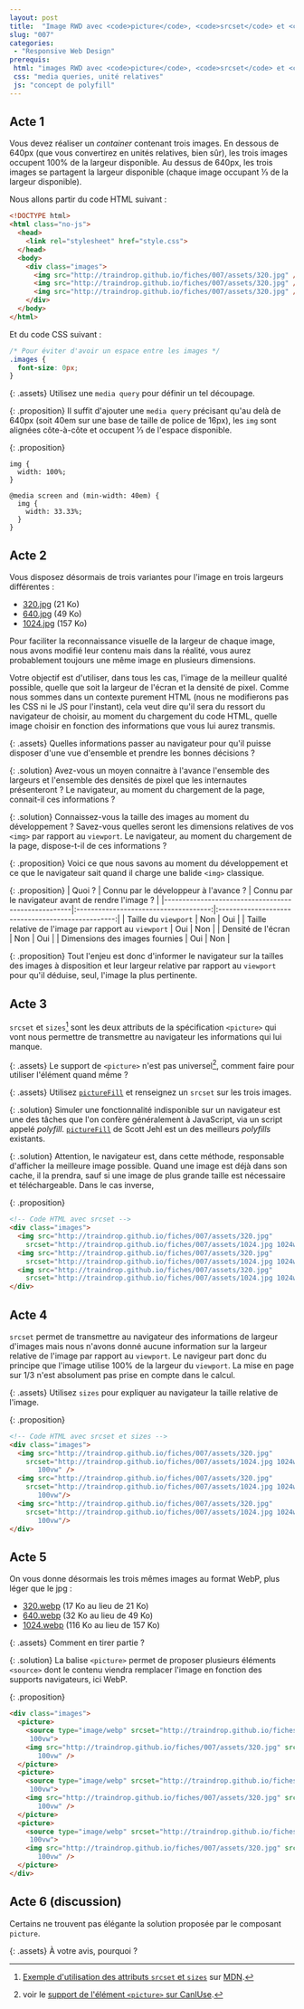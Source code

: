 ```yaml
---
layout: post
title:  "Image RWD avec <code>picture</code>, <code>srcset</code> et <code>sizes</code>."
slug: "007"
categories:
 - "Responsive Web Design"
prerequis:
 html: "images RWD avec <code>picture</code>, <code>srcset</code> et <code>sizes</code>"
 css: "media queries, unité relatives"
 js: "concept de polyfill"
---
```


## Acte 1

Vous devez réaliser un <i lang="en">container</i> contenant trois images. En dessous de 640px (que vous convertirez en unités relatives, bien sûr), les trois images occupent 100% de la largeur disponible. Au dessus de 640px, les trois images se partagent la largeur disponible (chaque image occupant ⅓ de la largeur disponible).

Nous allons partir du code HTML suivant :

```html
<!DOCTYPE html>
<html class="no-js">
  <head>
    <link rel="stylesheet" href="style.css">
  </head>
  <body>
    <div class="images">
      <img src="http://traindrop.github.io/fiches/007/assets/320.jpg" />
      <img src="http://traindrop.github.io/fiches/007/assets/320.jpg" />
      <img src="http://traindrop.github.io/fiches/007/assets/320.jpg" />
    </div>
  </body>
</html>
```

Et du code CSS suivant :

```css
/* Pour éviter d'avoir un espace entre les images */
.images {
  font-size: 0px;
}
```

{: .assets}
Utilisez une `media query` pour définir un tel découpage.

{: .proposition}
Il suffit d'ajouter une `media query` précisant qu'au delà de 640px (soit 40em sur une base de taille de police de 16px), les `img` sont alignées côte-à-côte et occupent ⅓ de l'espace disponible.

{: .proposition}
```
img {
  width: 100%;
}

@media screen and (min-width: 40em) {
  img {
    width: 33.33%;
  }
}
```

## Acte 2

Vous disposez désormais de trois variantes pour l'image en trois largeurs différentes :

* [320.jpg](assets/320.jpg) (21 Ko)
* [640.jpg](assets/640.jpg) (49 Ko)
* [1024.jpg](assets/1024.jpg) (157 Ko)

Pour faciliter la reconnaissance visuelle de la largeur de chaque image, nous avons modifié leur contenu mais dans la réalité, vous aurez probablement toujours une même image en plusieurs dimensions.

Votre objectif est d'utiliser, dans  tous les cas, l'image de la meilleur qualité possible, quelle que soit la largeur de l'écran et la densité de pixel. Comme nous sommes dans un contexte purement HTML (nous ne modifierons pas les CSS ni le JS pour l'instant), cela veut dire qu'il sera du ressort du navigateur de choisir, au moment du chargement du code HTML, quelle image choisir en fonction des informations que vous lui aurez transmis.

{: .assets}
Quelles informations passer au navigateur pour qu'il puisse disposer d'une vue d'ensemble et prendre les bonnes décisions ?

{: .solution}
Avez-vous un moyen connaitre à l'avance l'ensemble des largeurs et l'ensemble des densités de pixel que les internautes présenteront ? Le navigateur, au moment du chargement de la page, connait-il ces informations ?

{: .solution}
Connaissez-vous la taille des images au moment du développement ? Savez-vous quelles seront les dimensions relatives de vos `<img>` par rapport au `viewport`. Le navigateur, au moment du chargement de la page, dispose-t-il de ces informations ?

{: .proposition}
Voici ce que nous savons au moment du développement et ce que le navigateur sait quand il charge une balide `<img>` classique.

{: .proposition}
| Quoi ?                                             | Connu par le développeur à l'avance ? | Connu par le navigateur avant de rendre l'image ? |
|----------------------------------------------------|:-------------------------------------:|:-------------------------------------------------:|
| Taille du `viewport`                                 | Non                                   | Oui                                               |
| Taille relative de l'image par rapport au `viewport` | Oui                                   | Non                                               |
| Densité de l'écran                                 | Non                                   | Oui                                               |
| Dimensions des images fournies                     | Oui                                   | Non                                               |

{: .proposition}
Tout l'enjeu est donc d'informer le navigateur sur la tailles des images à disposition et leur largeur relative par rapport au `viewport` pour qu'il déduise, seul, l'image la plus pertinente.

## Acte 3

`srcset` et `sizes`[^img_mdn] sont les deux attributs de la spécification `<picture>` qui vont nous permettre de transmettre au navigateur les informations qui lui manque.

[^img_mdn]: [Exemple d'utilisation des attributs `srcset` et `sizes`](https://developer.mozilla.org/fr/docs/Web/HTML/Element/Img#Specifications) sur [MDN](https://developer.mozilla.org).

{: .assets}
Le support de `<picture>` n'est pas universel[^caniuse], comment faire pour utiliser l'élément quand même ?

[^caniuse]: voir le [support de l'élément `<picture>` sur CanIUse](http://caniuse.com/#search=picture).

{: .assets}
Utilisez [`pictureFill`](assets/picturefill.min.js) et renseignez un `srcset` sur les trois images.

{: .solution}
Simuler une fonctionnalité indisponible sur un navigateur est une des tâches que l'on confère généralement à JavaScript, via un script appelé _polyfill_. [`pictureFill`](assets/picturefill.min.js) de Scott Jehl est un des meilleurs _polyfills_ existants.

{: .solution}
Attention, le navigateur est, dans cette méthode, responsable d'afficher la meilleure image possible. Quand une image est déjà dans son cache, il la prendra, sauf si une image de plus grande taille est nécessaire et téléchargeable. Dans le cas inverse,

{: .proposition}
```html
<!-- Code HTML avec srcset -->
<div class="images">
  <img src="http://traindrop.github.io/fiches/007/assets/320.jpg"
    srcset="http://traindrop.github.io/fiches/007/assets/1024.jpg 1024w, http://traindrop.github.io/fiches/007/assets/640.jpg 640w, http://traindrop.github.io/fiches/007/assets/320.jpg 320w" />
  <img src="http://traindrop.github.io/fiches/007/assets/320.jpg"
    srcset="http://traindrop.github.io/fiches/007/assets/1024.jpg 1024w, http://traindrop.github.io/fiches/007/assets/640.jpg 640w, http://traindrop.github.io/fiches/007/assets/320.jpg 320w" />
  <img src="http://traindrop.github.io/fiches/007/assets/320.jpg"
    srcset="http://traindrop.github.io/fiches/007/assets/1024.jpg 1024w, http://traindrop.github.io/fiches/007/assets/640.jpg 640w, http://traindrop.github.io/fiches/007/assets/320.jpg 320w" />
</div>
```

## Acte 4

`srcset` permet de transmettre au navigateur des informations de largeur d'images mais nous n'avons donné aucune information sur la largeur relative de l'image par rapport au `viewport`. Le navigeur part donc du principe que l'image utilise 100% de la largeur du `viewport`. La mise en page sur 1/3 n'est absolument pas prise en compte dans le calcul.

{: .assets}
Utilisez `sizes` pour expliquer au navigateur la taille relative de l'image.

{: .proposition}
```html
<!-- Code HTML avec srcset et sizes -->
<div class="images">
  <img src="http://traindrop.github.io/fiches/007/assets/320.jpg"
    srcset="http://traindrop.github.io/fiches/007/assets/1024.jpg 1024w, http://traindrop.github.io/fiches/007/assets/640.jpg 640w, http://traindrop.github.io/fiches/007/assets/320.jpg 320w" sizes="(min-width: 40em) 33vw,
       100vw" />
  <img src="http://traindrop.github.io/fiches/007/assets/320.jpg"
    srcset="http://traindrop.github.io/fiches/007/assets/1024.jpg 1024w, http://traindrop.github.io/fiches/007/assets/640.jpg 640w, http://traindrop.github.io/fiches/007/assets/320.jpg 320w" sizes="(min-width: 40em) 33vw,
       100vw"/>
  <img src="http://traindrop.github.io/fiches/007/assets/320.jpg"
    srcset="http://traindrop.github.io/fiches/007/assets/1024.jpg 1024w, http://traindrop.github.io/fiches/007/assets/640.jpg 640w, http://traindrop.github.io/fiches/007/assets/320.jpg 320w" sizes="(min-width: 40em) 33vw,
       100vw"/>
</div>
```

## Acte 5

On vous donne désormais les trois mêmes images au format WebP, plus léger que le jpg :

* [320.webp](assets/320.webp) (17 Ko au lieu de 21 Ko)
* [640.webp](assets/640.webp) (32 Ko au lieu de 49 Ko)
* [1024.webp](assets/1024.webp) (116 Ko au lieu de 157 Ko)

{: .assets}
Comment en tirer partie ?

{: .solution}
La balise `<picture>` permet de proposer plusieurs éléments `<source>` dont le contenu viendra remplacer l'image en fonction des supports navigateurs, ici WebP.

{: .proposition}
```html
<div class="images">
  <picture>
    <source type="image/webp" srcset="http://traindrop.github.io/fiches/007/assets/1024.webp 1024w, http://traindrop.github.io/fiches/007/assets/640.webp 640w, http://traindrop.github.io/fiches/007/assets/320.webp 320w" sizes="(min-width: 40em) 33vw,
     100vw">
    <img src="http://traindrop.github.io/fiches/007/assets/320.jpg" srcset="http://traindrop.github.io/fiches/007/assets/1024.jpg 1024w, http://traindrop.github.io/fiches/007/assets/640.jpg 640w, http://traindrop.github.io/fiches/007/assets/320.jpg 320w" sizes="(min-width: 40em) 33vw,
       100vw" />
  </picture>
  <picture>
    <source type="image/webp" srcset="http://traindrop.github.io/fiches/007/assets/1024.webp 1024w, http://traindrop.github.io/fiches/007/assets/640.webp 640w, http://traindrop.github.io/fiches/007/assets/320.webp 320w" sizes="(min-width: 40em) 33vw,
     100vw">
    <img src="http://traindrop.github.io/fiches/007/assets/320.jpg" srcset="http://traindrop.github.io/fiches/007/assets/1024.jpg 1024w, http://traindrop.github.io/fiches/007/assets/640.jpg 640w, http://traindrop.github.io/fiches/007/assets/320.jpg 320w" sizes="(min-width: 40em) 33vw,
       100vw" />
  </picture>
  <picture>
    <source type="image/webp" srcset="http://traindrop.github.io/fiches/007/assets/1024.webp 1024w, http://traindrop.github.io/fiches/007/assets/640.webp 640w, http://traindrop.github.io/fiches/007/assets/320.webp 320w" sizes="(min-width: 40em) 33vw,
     100vw">
    <img src="http://traindrop.github.io/fiches/007/assets/320.jpg" srcset="http://traindrop.github.io/fiches/007/assets/1024.jpg 1024w, http://traindrop.github.io/fiches/007/assets/640.jpg 640w, http://traindrop.github.io/fiches/007/assets/320.jpg 320w" sizes="(min-width: 40em) 33vw,
       100vw" />
  </picture>
</div>
```

## Acte 6 (discussion)

Certains ne trouvent pas élégante la solution proposée par le composant `picture`. 

{: .assets}
À votre avis, pourquoi ?

